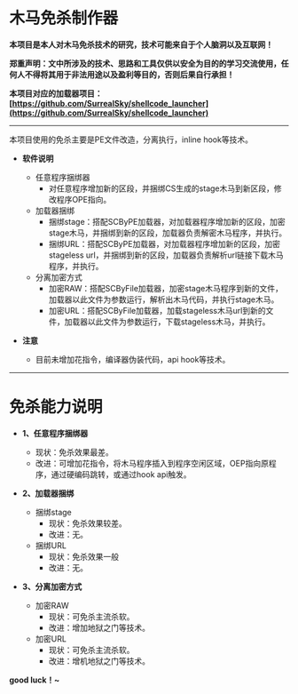 # 木马免杀制作器

**本项目是本人对木马免杀技术的研究，技术可能来自于个人脑洞以及互联网！**

**郑重声明：文中所涉及的技术、思路和工具仅供以安全为目的的学习交流使用，任何人不得将其用于非法用途以及盈利等目的，否则后果自行承担！**

**本项目对应的加载器项目：[https://github.com/SurrealSky/shellcode_launcher](https://github.com/SurrealSky/shellcode_launcher)** 

---
本项目使用的免杀主要是PE文件改造，分离执行，inline hook等技术。

- **软件说明**
    + 任意程序捆绑器
        - 对任意程序增加新的区段，并捆绑CS生成的stage木马到新区段，修改程序OPE指向。
    + 加载器捆绑
        - 捆绑stage：搭配SCByPE加载器，对加载器程序增加新的区段，加密stage木马，并捆绑到新的区段，加载器负责解密木马程序，并执行。
        - 捆绑URL：搭配SCByPE加载器，对加载器程序增加新的区段，加密stageless url，并捆绑到新的区段，加载器负责解析url链接下载木马程序，并执行。
    + 分离加密方式
        - 加密RAW：搭配SCByFile加载器，加密stage木马程序到新的文件，加载器以此文件为参数运行，解析出木马代码，并执行stage木马。
        - 加密URL：搭配SCByFile加载器，加载stageless木马url到新的文件，加载器以此文件为参数运行，下载stageless木马，并执行。
    
- **注意**
    + 目前未增加花指令，编译器伪装代码，api hook等技术。

---
# 免杀能力说明

+ **1、任意程序捆绑器**
    - 现状：免杀效果最差。
    - 改进：可增加花指令，将木马程序插入到程序空闲区域，OEP指向原程序，通过硬编码跳转，或通过hook api触发。

+ **2、加载器捆绑**
    - 捆绑stage
        + 现状：免杀效果较差。
        + 改进：无。
    - 捆绑URL
        + 现状：免杀效果一般
        + 改进：无。
+ **3、分离加密方式**
    - 加密RAW
        + 现状：可免杀主流杀软。
        + 改进：增加地狱之门等技术。
    - 加密URL
        + 现状：可免杀主流杀软。
        + 改进：增机地狱之门等技术。

**good luck！~**


